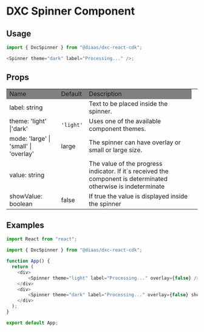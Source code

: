# DXC Spinner Component

## Usage

```js
import { DxcSpinner } from "@diaas/dxc-react-cdk";

<Spinner theme="dark" label="Processing..." />;
```

## Props

<table>
    <tr style="background-color: grey">
        <td>Name</td>
        <td>Default</td>
        <td>Description</td>
    </tr>
    <tr>
        <td>label: string</td>
        <td></td>
        <td>Text to be placed inside the spinner.</td>
    </tr>
    <tr>
        <td>theme: 'light' |'dark'</td>
        <td><code>'light'</code></td>
        <td>Uses one of the available component themes.</td>
    </tr>
    <tr>
        <td>mode: 'large' | 'small' | 'overlay' </td>
        <td>large</td>
        <td>The spinner can have overlay or small or large size. <td>
    </tr>
    <tr>
        <td>value: string</td>
        <td></td>
        <td>The value of the progress indicator. If it´s received the component is determinated otherwise is indeterminate</td>
    </tr>
    <tr>
        <td>showValue: boolean</td>
        <td>false</td>
        <td>If true the value is displayed inside the spinner</td>
    </tr>
</table>

## Examples

```js
import React from "react";

import { DxcSpinner } from "@diaas/dxc-react-cdk";

function App() {
  return (
    <div>
        <Spinner theme="light" label="Processing..." overlay={false} />
    </div>
    <div>
        <Spinner theme="dark" label="Processing..." overlay={false} showValue value={52} />
    </div>
  );
}

export default App;
```
